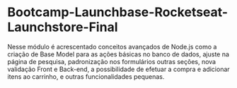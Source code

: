 # Bootcamp-Launchbase-Rocketseat-Launchstore-Final
Nesse módulo é acrescentado conceitos avançados de Node.js como a criação de Base Model para as ações básicas no banco de dados, ajuste na página de pesquisa, padronização nos formulários outras seções, nova validação Front e Back-end, a possibilidade de efetuar a compra e adicionar itens ao carrinho, e outras funcionalidades pequenas.
